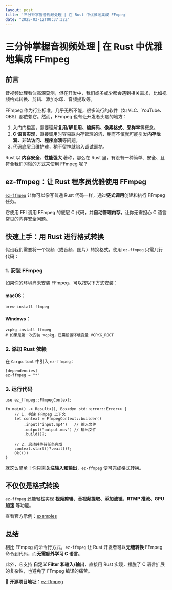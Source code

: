 ```yaml
---
layout: post
title: '三分钟掌握音视频处理 | 在 Rust 中优雅地集成 FFmpeg'
date: "2025-03-12T00:37:32Z"
---
```

三分钟掌握音视频处理 | 在 Rust 中优雅地集成 FFmpeg
=================================

**前言**
------

音视频处理看似高深莫测，但在开发中，我们或多或少都会遇到相关需求，比如视频格式转换、剪辑、添加水印、音频提取等。

FFmpeg 作为行业标准，几乎无所不能，很多流行的软件（如 VLC、YouTube、OBS）都依赖它。然而，FFmpeg 也有让开发者头疼的地方：

1.  入门门槛高，需要理解**复用/解复用、编解码、像素格式、采样率**等概念。
2.  **C 语言实现**，直接调用时容易踩内存管理的坑，稍有不慎就可能引发**内存泄漏、非法访问、程序崩溃**等问题。
3.  代码底层且维护难，稍不留神就陷入调试噩梦。

Rust 以 **内存安全、性能强大** 著称，那么在 Rust 里，有没有一种简单、安全、且符合我们习惯的方式来使用 FFmpeg 呢？

**ez-ffmpeg：让 Rust 程序员优雅使用 FFmpeg**
-----------------------------------

[`ez-ffmpeg`](https://github.com/YeautyYE/ez-ffmpeg) 让你可以像写普通 Rust 代码一样，通过**链式调用**创建和执行 FFmpeg 任务。

它使用 FFI 调用 FFmpeg 的底层 C 代码，并**自动管理内存**，让你无需担心 C 语言常见的内存安全问题。

**快速上手：用 Rust 进行格式转换**
----------------------

假设我们需要将一个视频（或音频、图片）转换格式，使用 `ez-ffmpeg` 只需几行代码：

### **1\. 安装 FFmpeg**

如果你的环境尚未安装 FFmpeg，可以按以下方式安装：

#### macOS：

    brew install ffmpeg
    

#### Windows：

    vcpkg install ffmpeg
    # 如果是第一次安装 vcpkg，还需设置环境变量 VCPKG_ROOT
    

### **2\. 添加 Rust 依赖**

在 `Cargo.toml` 中引入 `ez-ffmpeg`：

    [dependencies]
    ez-ffmpeg = "*"
    

### **3\. 运行代码**

    use ez_ffmpeg::FfmpegContext;
    
    fn main() -> Result<(), Box<dyn std::error::Error>> {
        // 1. 构建 FFmpeg 上下文
        let context = FfmpegContext::builder()
            .input("input.mp4")   // 输入文件
            .output("output.mov") // 输出文件
            .build()?;
    
        // 2. 启动并等待任务完成
        context.start()?.wait()?;
        Ok(())
    }
    

就这么简单！你只需**关注输入和输出**，`ez-ffmpeg` 便可完成格式转换。

**不仅仅是格式转换**
------------

`ez-ffmpeg` 还能轻松实现 **视频剪辑、音视频提取、添加滤镜、RTMP 推流、GPU 加速** 等功能。

查看官方示例：[examples](https://github.com/YeautyYE/ez-ffmpeg/tree/master/examples)

**总结**
------

相比 FFmpeg 的命令行方式，`ez-ffmpeg` 让 Rust 开发者可以**无缝转换** FFmpeg 命令到代码，而**无需额外学习 C 语言**。

此外，它支持 **自定义 Filter 和输入/输出**，直接用 Rust 实现，摆脱了 C 语言扩展的复杂性，也避免了 FFmpeg 编译的痛苦。

🔗 **开源项目地址**：[ez-ffmpeg](https://github.com/YeautyYE/ez-ffmpeg)